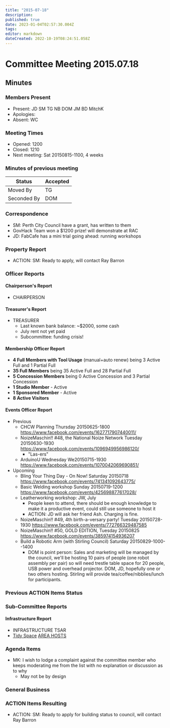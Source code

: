```yaml
---
title: "2015-07-18"
description: 
published: true
date: 2023-01-04T02:57:30.004Z
tags: 
editor: markdown
dateCreated: 2022-10-19T08:24:51.058Z
---
```


# Committee Meeting 2015.07.18

## Minutes

### Members Present

-   Present: JD SM TG NB DOM JM BD MitchK
-   Apologies:
-   Absent: WC

### Meeting Times

-   Opened: 1200
-   Closed: 1210
-   Next meeting: Sat 20150815-1100, 4 weeks

### Minutes of previous meeting

| Status      | Accepted |
|-------------|----------|
| Moved By    | TG       |
| Seconded By | DOM      |

### Correspondence

-   SM: Perth City Council have a grant, has written to them
-   GovHack Team won a \$1200 prize! will demonstrate at RAC
-   JD: FabCafe has a mini trial going ahead: running workshops

### Property Report

-   ACTION: SM: Ready to apply, will contact Ray Barron

### Officer Reports

#### Chairperson's Report

-   CHAIRPERSON

#### Treasurer's Report

-   TREASURER
    -   Last known bank balance: \~\$2000, some cash
    -   July rent not yet paid
    -   Subcommittee: funding crisis!

#### Membership Officer Report

-   **4 Full Members with Tool Usage** (manual+auto renew) being 3 Active Full and 1 Partial Full
-   **35 Full Members** being 35 Active Full and 28 Partial Full
-   **5 Concession Members** being 0 Active Concession and 3 Partial Concession
-   **1 Studio Member** - Active
-   **1 Sponsored Member** - Active
-   **8 Active Visitors**

#### Events Officer Report

-   Previous
    -   CHCW Planning Thursday 20150625-1800 <https://www.facebook.com/events/1627717907440011/>
    -   NoizeMaschin!! \#48, the National Noize Network Tuesday 20150630-1930 <https://www.facebook.com/events/1096949956986120/>
        -   "Las-ers"
    -   ArduinoU Wednesday We20150715-1930 <https://www.facebook.com/events/1070042069690851/>
-   Upcoming
    -   Bling Your Thing Day - On Now! Saturday 20150718 <https://www.facebook.com/events/741341092643775/>
    -   Basic Welding workshop Sunday 20150719-1200 <https://www.facebook.com/events/425698877617028/>
    -   Leatherworking workshop: JW, July
        -   People keen to attend, there should be enough knowledge to make it a productive event, could still use someone to host it
        -   ACTION: JD will ask her friend Ash. Charging is fine.
    -   NoizeMaschin!! \#49, 4th birth-a-versary party! Tuesday 20150728-1930 <https://www.facebook.com/events/772766329487585>
    -   NoizeMaschin!! \#50, GOLD EDITION, Tuesday 20150825 <https://www.facebook.com/events/385974154936207>
    -   Build a Robotic Arm (with Stirling Council) Saturday 20150829-1000--1400
        -   DOM is point person: Sales and marketing will be managed by the council, we'll be hosting 10 pairs of people (one robot assembly per pair) so will need trestle table space for 20 people, USB power and overhead projector. DOM, JD, hopefully one or two others hosting. Stirling will provide tea/coffee/nibblies/lunch for participants.

### Previous ACTION Items Status

### Sub-Committee Reports

#### Infrastructure Report

-   INFRASTRUCTURE TSAR
-   [Tidy Space](/tidyspace/) [AREA HOSTS](/areahosts/)

### Agenda Items

-   MK: I wish to lodge a complaint against the committee member who keeps moderating me from the list with no explanation or discussion as to why
    -   May not be by design

### General Business

### ACTION Items Resulting

-   ACTION: SM: Ready to apply for building status to council, will contact Ray Barron
